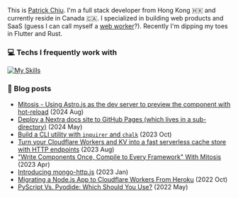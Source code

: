 
This is [Patrick Chiu](https://patrick-kw-chiu.github.io). I'm a full stack developer from Hong Kong 🇭🇰 and currently reside in Canada 🇨🇦. I specialized in building web products and SaaS (guess I can call myself a [web worker](https://developer.mozilla.org/en-US/docs/Web/API/Web_Workers_API/Using_web_workers)?). Recently I'm dipping my toes in Flutter and Rust.

### 💻 Techs I frequently work with

[![My Skills](https://skillicons.dev/icons?i=ts,js,html,css,react,nextjs,nodejs,python,workers,mongo,lit,gcp)](https://skillicons.dev)

### 📝 Blog posts

<!--
- [A Glimpse of Val.Town - Cloud Scripting Platform to Write and Run Code](https://itnext.io/a-glimpse-of-val-town-cloud-scripting-platform-to-write-and-run-code-894de4b2d3de) (2023 Sep)
- [Need some quick cache? Try Cache Cloud!](https://blog.stackademic.com/need-some-quick-cache-try-cache-cloud-35269aa703eb) (2023 Aug)
- [In-memory Database for Cloudflare Workers with Upstash](https://betterprogramming.pub/in-memory-database-for-cloudflare-workers-b9c61810ef37) (2022 Nov)
- [Using Cloudflare KV store in Cloudflare Workers](https://javascript.plainenglish.io/using-cloudflare-kv-store-in-cloudflare-workers-d796d68834ce) (2023 Jul)
-->
- [Mitosis - Using Astro.js as the dev server to preview the component with hot-reload](https://dev.to/patrickkwchiu/mitosis-using-astrojs-as-the-dev-server-to-preview-the-component-with-hot-reload-9jg) (2024 Aug)
- [Deploy a Nextra docs site to GitHub Pages (which lives in a sub-directory)](https://medium.com/gitconnected/deploy-a-nextra-docs-site-to-github-pages-which-lives-in-a-sub-directory-1d299f55b8d8) (2024 May)
- [Build a CLI utility with `inquirer` and `chalk`](https://levelup.gitconnected.com/build-a-cli-utility-with-inquirer-and-chalk-818bc8add4be) (2023 Oct)
- [Turn your Cloudflare Workers and KV into a fast serverless cache store with HTTP endpoints](https://dev.to/patrickkwchiu/turn-your-cloudflare-workers-and-kv-into-a-fast-serverless-cache-store-with-http-endpoints-102g) (2023 Aug)
- ["Write Components Once, Compile to Every Framework" With Mitosis](https://betterprogramming.pub/write-components-once-compile-to-every-framework-with-mitosis-9330411d21e4) (2023 Apr)
- [Introducing mongo-http.js](https://betterprogramming.pub/introducing-mongo-http-js-5ae2d74f2155) (2023 Jan)
- [Migrating a Node.js App to Cloudflare Workers From Heroku](https://betterprogramming.pub/migrating-a-node-js-app-to-cloudflare-workers-from-heroku-62c679552af) (2022 Oct)
- [PyScript Vs. Pyodide: Which Should You Use?](https://python.plainenglish.io/pyscript-or-pyodide-f0f1dc10291f) (2022 May)
